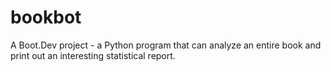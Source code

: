 # bookbot
A Boot.Dev project - a Python program that can analyze an entire book and print out an interesting statistical report.
